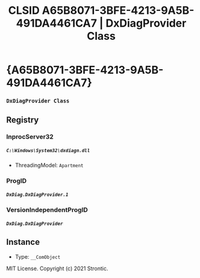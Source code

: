 ﻿---
title: "CLSID A65B8071-3BFE-4213-9A5B-491DA4461CA7 | DxDiagProvider Class"
excerpt: What is COM-Object CLSID A65B8071-3BFE-4213-9A5B-491DA4461CA7?
---

# {A65B8071-3BFE-4213-9A5B-491DA4461CA7}

### `DxDiagProvider Class`

## Registry


### InprocServer32

##### `C:\Windows\System32\dxdiagn.dll`
* ThreadingModel: `Apartment`

### ProgID

##### `DxDiag.DxDiagProvider.1`

### VersionIndependentProgID

##### `DxDiag.DxDiagProvider`

## Instance

* Type: `__ComObject`

MIT License. Copyright (c) 2021 Strontic.


